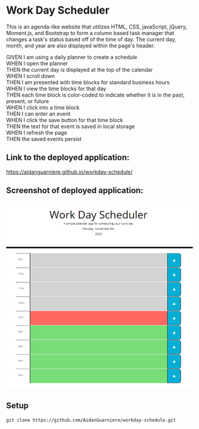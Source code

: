 # Work Day Scheduler 

This is an agenda-like website that utilizes HTML, CSS, javaScript, jQuery, Moment.js, and Bootstrap to form a column based task manager that changes a task's status based off of the time of day. The current day, month, and year are also displayed within the page's header. 

GIVEN I am using a daily planner to create a schedule<br>
WHEN I open the planner<br>
THEN the current day is displayed at the top of the calendar<br>
WHEN I scroll down<br>
THEN I am presented with time blocks for standard business hours<br>
WHEN I view the time blocks for that day<br>
THEN each time block is color-coded to indicate whether it is in the past, present, or future<br>
WHEN I click into a time block<br>
THEN I can enter an event<br>
WHEN I click the save button for that time block<br>
THEN the text for that event is saved in local storage<br>
WHEN I refresh the page<br>
THEN the saved events persist<br>

## Link to the deployed application:
https://aidanguarniere.github.io/workday-schedule/


## Screenshot of deployed application:
<img src = workday-schedule-screenshot.png>

## Setup
```
git clone https://github.com/AidanGuarniere/workday-schedule.git

```

 